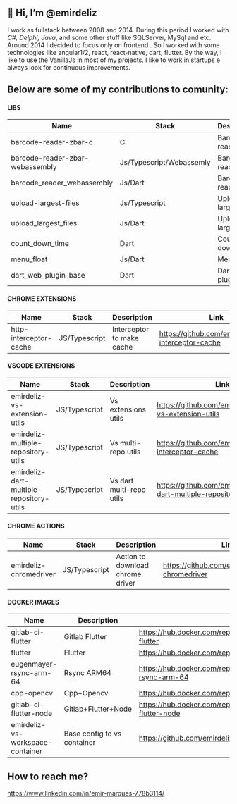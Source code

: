 ## 👋 Hi, I’m @emirdeliz

I work as fullstack between 2008 and 2014. During this period I worked with *C#, Delphi, Java*, and some other stuff like SQLServer, MySql and etc. Around 2014 I decided to focus only on frontend . So I worked with some technologies like angular1/2, react, react-native, dart, flutter. By the way, I like to use the VanillaJs in most of my projects. I like to work in startups e always look for continuous improvements.

## Below are some of my contributions to comunity:

#### LIBS

| **Name**                        | **Stack**                | **Description**                    | **Link**                                           |
| ------------------------------- | ------------------------ | ---------------------------------- | -------------------------------------------------- |
| barcode-reader-zbar-c           | C                        | Barcode reader       | https://github.com/emirdeliz/barcode-reader-zbar-c               |
| barcode-reader-zbar-webassembly | Js/Typescript/Webassemly | Barcode reader       | https://www.npmjs.com/package/barcode-reader-zbar-webassembly    |
| barcode_reader_webassembly      | Js/Dart                  | Barcode reader.      | https://pub.dev/packages/barcode_reader_webassembly              |
| upload-largest-files            | Js/Typescript            | Upload large files   | https://www.npmjs.com/package/upload-largest-files               |
| upload_largest_files            | Js/Dart                  | Upload large files   | https://pub.dev/packages/upload_largest_files                    |
| count_down_time                 | Dart                     | Count-down timer     | https://pub.dev/packages/count_down_time                         |
| menu_float                      | Js/Dart                  | Menu float           | https://pub.dev/packages/menu_float                              |
| dart_web_plugin_base            | Dart                     | Dart web plugin base | https://pub.dev/packages/dart_web_plugin_base                    |

#### CHROME EXTENSIONS

| **Name**                        | **Stack**                | **Description**                    | **Link**                                            |
| ------------------------------- | ------------------------ | ---------------------------------- | --------------------------------------------------- |
| http-interceptor-cache          | JS/Typescript            | Interceptor to make cache          | https://github.com/emirdeliz/http-interceptor-cache |

#### VSCODE EXTENSIONS

| **Name**                                 | **Stack**                | **Description**                    | **Link**                                  |
| ---------------------------------------- | ------------------------ | ---------------------------------- | ----------------------------------------- |
| emirdeliz-vs-extension-utils             | JS/Typescript | Vs extensions utils      | https://github.com/emirdeliz/emirdeliz-vs-extension-utils      |
| emirdeliz-multiple-repository-utils      | JS/Typescript | Vs multi-repo utils      | https://github.com/emirdeliz/http-interceptor-cache            |
| emirdeliz-dart-multiple-repository-utils | JS/Typescript | Vs dart multi-repo utils | https://github.com/emirdeliz/emirdeliz-dart-multiple-repository-utils |

#### CHROME ACTIONS

| **Name**                        | **Stack**                | **Description**                    | **Link**                                            |
| ------------------------------- | ------------------------ | ---------------------------------- | --------------------------------------------------- |
| emirdeliz-chromedriver          | JS/Typescript            | Action to download chrome driver   | https://github.com/emirdeliz/emirdeliz-chromedriver |

#### DOCKER IMAGES

| **Name**                         | **Description**             |     **Link**                                                               |
| -------------------------------- | --------------------------- | -------------------------------------------------------------------------- |
| gitlab-ci-flutter                | Gitlab Flutter              | https://hub.docker.com/repository/docker/emirdeliz/gitlab-ci-flutter       |
| flutter                          | Flutter                     | https://hub.docker.com/repository/docker/emirdeliz/flutter                 |
| eugenmayer-rsync-arm-64          | Rsync ARM64                 | https://hub.docker.com/repository/docker/emirdeliz/eugenmayer-rsync-arm-64 |
| cpp-opencv                       | Cpp+Opencv                  | https://hub.docker.com/repository/docker/emirdeliz/cpp-opencv              |
| gitlab-ci-flutter-node           | Gitlab+Flutter+Node         | https://hub.docker.com/repository/docker/emirdeliz/gitlab-ci-flutter-node  |
| emirdeliz-vs-workspace-container | Base config to vs container | https://github.com/emirdeliz/emirdeliz-vs-workspace-container              |

## How to reach me?
 https://www.linkedin.com/in/emir-marques-778b3114/

<!---
emirdeliz/emirdeliz is a ✨ special ✨ repository because its `README.md` (this file) appears on your GitHub profile.
You can click the Preview link to take a look at your changes.
--->
